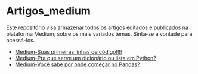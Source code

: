 # Artigos_medium

Este repositório visa armazenar todos os artigos editados e publicados na plataforma Medium, sobre os mais variados temas. Sinta-se a vontade para acessá-los.

- [Medium-Suas primeiras linhas de código!!!!](https://medium.com/@caioarruda2804/sua-primeiras-linhas-de-c%C3%B3digo-9619058f7628)
- [Medium-Pra que serve um dicionário ou lista em Python?](https://medium.com/@caioarruda2804/pra-que-serve-um-dicion%C3%A1rio-ou-lista-em-python-5a7478bf2699)
- [Medium-Você sabe por onde começar no Pandas?](https://medium.com/@caioarruda2804/voc%C3%AA-sabe-por-onde-come%C3%A7ar-no-pandas-51239bdfa4f0)

